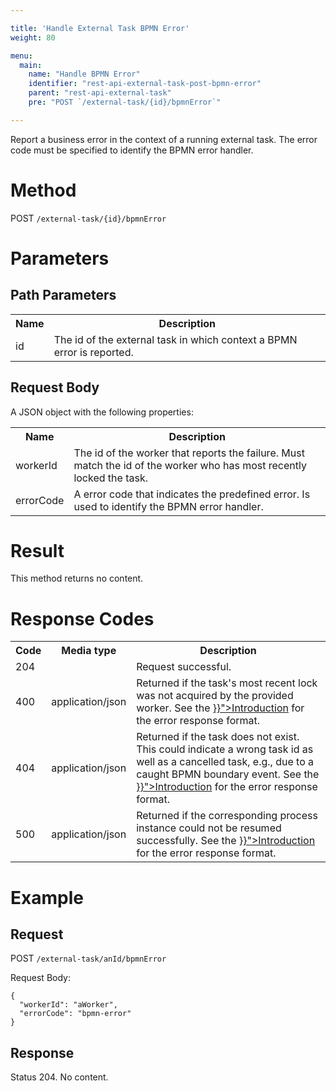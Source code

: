 ```yaml
---

title: 'Handle External Task BPMN Error'
weight: 80

menu:
  main:
    name: "Handle BPMN Error"
    identifier: "rest-api-external-task-post-bpmn-error"
    parent: "rest-api-external-task"
    pre: "POST `/external-task/{id}/bpmnError`"

---
```



Report a business error in the context of a running external task. The error code must be specified to identify the BPMN error handler.

# Method

POST `/external-task/{id}/bpmnError`


# Parameters

## Path Parameters

<table class="table table-striped">
  <tr>
    <th>Name</th>
    <th>Description</th>
  </tr>
  <tr>
    <td>id</td>
    <td>The id of the external task in which context a BPMN error is reported.</td>
  </tr>
</table>

## Request Body

A JSON object with the following properties:

<table class="table table-striped">
  <tr>
    <th>Name</th>
    <th>Description</th>
  </tr>
  <tr>
    <td>workerId</td>
    <td>The id of the worker that reports the failure. Must match the id of the worker who has most recently locked the task.</td>
  </tr>
  <tr>
    <td>errorCode</td>
    <td>A error code that indicates the predefined error. Is used to identify the BPMN error handler.</td>
  </tr>
</table>


# Result

This method returns no content.


# Response Codes

<table class="table table-striped">
  <tr>
    <th>Code</th>
    <th>Media type</th>
    <th>Description</th>
  </tr>
  <tr>
    <td>204</td>
    <td></td>
    <td>Request successful.</td>
  </tr>
  <tr>
    <td>400</td>
    <td>application/json</td>
    <td>Returned if the task's most recent lock was not acquired by the provided worker. See the <a href="{{< ref "/reference/rest/overview/_index.md#error-handling" >}}">Introduction</a> for the error response format.</td>
  </tr>
  <tr>
    <td>404</td>
    <td>application/json</td>
    <td>Returned if the task does not exist. This could indicate a wrong task id as well as a cancelled task, e.g., due to a caught BPMN boundary event. See the <a href="{{< ref "/reference/rest/overview/_index.md#error-handling" >}}">Introduction</a> for the error response format.</td>
  </tr>
  <tr>
    <td>500</td>
    <td>application/json</td>
    <td>Returned if the corresponding process instance could not be resumed successfully. See the <a href="{{< ref "/reference/rest/overview/_index.md#error-handling" >}}">Introduction</a> for the error response format.</td>
  </tr>
</table>

# Example

## Request

POST `/external-task/anId/bpmnError`

Request Body:

    {
      "workerId": "aWorker",
      "errorCode": "bpmn-error"
    }

## Response

Status 204. No content.
